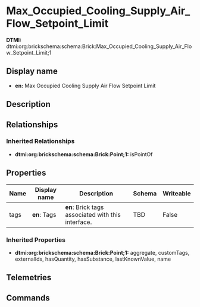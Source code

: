 # Max_Occupied_Cooling_Supply_Air_Flow_Setpoint_Limit
**DTMI:** dtmi:org:brickschema:schema:Brick:Max_Occupied_Cooling_Supply_Air_Flow_Setpoint_Limit;1
## Display name
- **en:** Max Occupied Cooling Supply Air Flow Setpoint Limit
## Description
## Relationships
### Inherited Relationships
* **dtmi:org:brickschema:schema:Brick:Point;1:** isPointOf
## Properties
|Name|Display name|Description|Schema|Writeable|
|-|-|-|-|-|
|tags|**en**: Tags|**en**: Brick tags associated with this interface.|TBD|False
### Inherited Properties
* **dtmi:org:brickschema:schema:Brick:Point;1:** aggregate, customTags, externalIds, hasQuantity, hasSubstance, lastKnownValue, name
## Telemetries
## Commands
